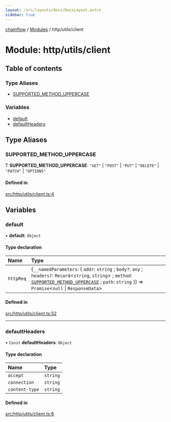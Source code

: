```yaml
---
layout: /src/layouts/docs/DocsLayout.astro
sidebar: true
---
```


[chainflow](../README) / [Modules](../modules) / http/utils/client

# Module: http/utils/client

## Table of contents

### Type Aliases

- [SUPPORTED\_METHOD\_UPPERCASE](./http_utils_client#supported_method_uppercase)

### Variables

- [default](./http_utils_client#default)
- [defaultHeaders](./http_utils_client#defaultheaders)

## Type Aliases

### SUPPORTED\_METHOD\_UPPERCASE

Ƭ **SUPPORTED\_METHOD\_UPPERCASE**: ``"GET"`` \| ``"POST"`` \| ``"PUT"`` \| ``"DELETE"`` \| ``"PATCH"`` \| ``"OPTIONS"``

#### Defined in

[src/http/utils/client.ts:4](https://github.com/edwinlzs/chainflow/blob/b0b3282/src/http/utils/client.ts#L4)

## Variables

### default

• **default**: `Object`

#### Type declaration

| Name | Type |
| :------ | :------ |
| `httpReq` | (`__namedParameters`: \{ `addr`: `string` ; `body?`: `any` ; `headers?`: `Record`\<`string`, `string`\> ; `method`: [`SUPPORTED_METHOD_UPPERCASE`](./http_utils_client#supported_method_uppercase) ; `path`: `string`  }) => `Promise`\<``null`` \| `ResponseData`\> |

#### Defined in

[src/http/utils/client.ts:52](https://github.com/edwinlzs/chainflow/blob/b0b3282/src/http/utils/client.ts#L52)

___

### defaultHeaders

• `Const` **defaultHeaders**: `Object`

#### Type declaration

| Name | Type |
| :------ | :------ |
| `accept` | `string` |
| `connection` | `string` |
| `content-type` | `string` |

#### Defined in

[src/http/utils/client.ts:6](https://github.com/edwinlzs/chainflow/blob/b0b3282/src/http/utils/client.ts#L6)
